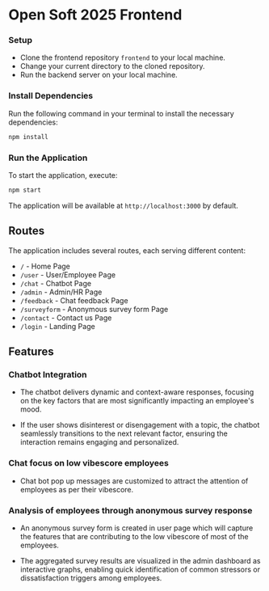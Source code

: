 # Open Soft 2025 Frontend

### Setup

- Clone the frontend repository `frontend` to your local machine.
- Change your current directory to the cloned repository.
- Run the backend server on your local machine.



### Install Dependencies

Run the following command in your terminal to install the necessary dependencies:

```bash
npm install
```

### Run the Application

To start the application, execute:

```bash
npm start
```

The application will be available at `http://localhost:3000` by default.

## Routes

The application includes several routes, each serving different content:

- `/` - Home Page
- `/user` - User/Employee Page
- `/chat` - Chatbot Page
- `/admin` - Admin/HR Page
- `/feedback` - Chat feedback Page 
- `/surveyform` - Anonymous survey form Page
- `/contact` - Contact us Page
- `/login` - Landing Page


## Features


### Chatbot Integration

  - The chatbot delivers dynamic and context-aware responses, focusing on the key factors that are most significantly impacting an employee's mood.

  - If the user shows disinterest or disengagement with a topic, the chatbot seamlessly transitions to the next relevant factor, ensuring the interaction remains engaging and personalized.

### Chat focus on low vibescore employees

  - Chat bot pop up messages are customized to attract the attention of employees as per their vibescore.

### Analysis of employees through anonymous survey response

  - An anonymous survey form is created in user page which will capture the features that are contributing to the low vibescore of most of the employees.   

  - The aggregated survey results are visualized in the admin dashboard as interactive graphs, enabling quick identification of common stressors or dissatisfaction triggers among employees.
